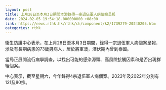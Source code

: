 ```yaml
---
layout: post
title: 上月28日至本月3日期間本港錄得一宗退伍軍人病個案呈報
date: 2024-02-05 19:54:18.000000000 +08:00
link: https://news.rthk.hk/rthk/ch/component/k2/1739279-20240205.htm
categories: rthk
---
```


衞生防護中心表示，在上月28日至本月3日期間，錄得一宗退伍軍人病個案呈報，涉及有長期病患的73歲男病人，居於將軍澳，潛伏期內曾到泰國。

當局正展開流行病學調查，以找出可能的感染源頭、高風險接觸因素和是否出現群組個案。

中心表示，截至星期六，今年錄得4宗退伍軍人病個案。2023年及2022年分別有121及80宗。
